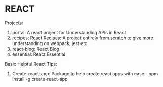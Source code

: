 # REACT

Projects:
1. portal: A react project for Understanding APIs in React
2. recipes: React Recipes: A project entirely from scratch to give more understanding on webpack, jest etc
3. react-blog: React Blog
4. essential: React Essential

Basic Helpful React Tips:
1. Create-react-app: Package to help create react apps with ease - npm install -g create-react-app